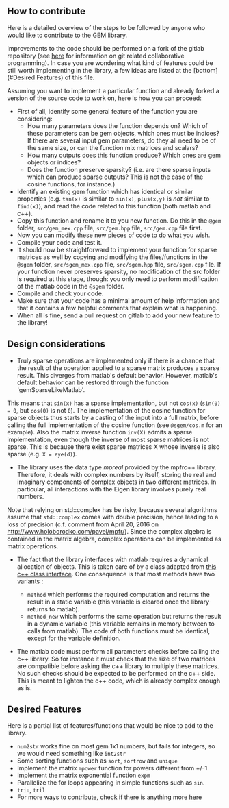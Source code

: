 How to contribute
-----------------

Here is a detailed overview of the steps to be followed by anyone who would like to contribute to the GEM library.

Improvements to the code should be performed on a fork of the gitlab repository (see [here](https://docs.gitlab.com/ce/workflow/forking_workflow.html) for information on git related collaborative programming). In case you are wondering what kind of features could be still worth implementing in the library, a few ideas are listed at the [bottom](#Desired Features) of this file.

Assuming you want to implement a particular function and already forked a version of the source code to work on, here is how you can proceed:
 - First of all, identify some general feature of the function you are considering:
    - How many parameters does the function depends on? Which of these parameters can be gem objects, which ones must be indices? If there are several input gem parameters, do they all need to be of the same size, or can the function mix matrices and scalars?
    - How many outputs does this function produce? Which ones are gem objects or indices?
    - Does the function preserve sparsity? (i.e. are there sparse inputs which can produce sparse outputs? This is not the case of the cosine functions, for instance.)
 - Identify an existing gem function which has identical or similar properties (e.g. `tan(x)` is similar to `sin(x)`, `plus(x,y)` is _not_ similar to `find(x)`), and read the code related to this function (both matlab and c++).
 - Copy this function and rename it to you new function. Do this in the `@gem` folder, `src/gem_mex.cpp` file, `src/gem.hpp` file, `src/gem.cpp` file first.
 - Now you can modify these new pieces of code to do what you wish.
 - Compile your code and test it.
 - It should now be straightforward to implement your function for sparse matrices as well by copying and modifying the files/functions in the `@sgem` folder, `src/sgem_mex.cpp` file, `src/sgem.hpp` file, `src/sgem.cpp` file. If your function never preserves sparsity, no modification of the src folder is required at this stage, though: you only need to perform modification of the matlab code in the `@sgem` folder.
 - Compile and check your code.
 - Make sure that your code has a minimal amount of help information and that it contains a few helpful comments that explain what is happening.
 - When all is fine, send a pull request on gitlab to add your new feature to the library!


Design considerations
---------------------

- Truly sparse operations are implemented only if there is a chance that the result of the operation applied to a sparse matrix produces a sparse result. This diverges from matlab's default behavior. However, matlab's default behavior can be restored through the function 'gemSparseLikeMatlab'.

This means that `sin(x)` has a sparse implementation, but not `cos(x)` (`sin(0) = 0`, but `cos(0)` is not `0`). The implementation of the cosine function for sparse objects thus starts by a casting of the input into a full matrix, before calling the full implementation of the cosine function (see `@sgem/cos.m` for an example). Also the matrix inverse function `inv(X)` admits a sparse implementation, even though the inverse of most sparse matrices is not sparse. This is because there exist sparse matrices X whose inverse is also sparse (e.g. `X = eye(d)`).

- The library uses the data type *mpreal* provided by the mpfrc++ library. Therefore, it deals with complex numbers by itself, storing the real and imaginary components of complex objects in two different matrices. In particular, all interactions with the Eigen library involves purely real numbers.

Note that relying on std::complex has be risky, because several algorithms assume that `std::complex` comes with double precision, hence leading to a loss of precision (c.f. comment from April 20, 2016 on http://www.holoborodko.com/pavel/mpfr/). Since the complex algebra is contained in the matrix algebra, complex operations can be implemented as matrix operations.

- The fact that the library interfaces with matlab requires a dynamical allocation of objects. This is taken care of by a class adapted from [this c++ class interface](https://fr.mathworks.com/matlabcentral/fileexchange/38964-example-matlab-class-wrapper-for-a-c++-class). One consequence is that most methods have two variants :
  - `method` which performs the required computation and returns the result in a static variable (this variable is cleared once the library returns to matlab).
  - `method_new` which performs the same operation but returns the result in a dynamic variable (this variable remains in memory between to calls from matlab).
The code of both functions must be identical, except for the variable definition.

- The matlab code must perform all parameters checks before calling the c++ library. So for instance it must check that the size of two matrices are compatible before asking the c++ library to multiply these matrices. No such checks should be expected to be performed on the c++ side. This is meant to lighten the c++ code, which is already complex enough as is.


Desired Features
----------------

Here is a partial list of features/functions that would be nice to add to the library.

 - `num2str` works fine on most gem 1x1 numbers, but fails for integers, so we would need something like `int2str`
 - Some sorting functions such as `sort`, `sortrow` and `unique`
 - Implement the matrix `mpower` function for powers different from +/-1.
 - Implement the matrix exponential function `expm`
 - Parallelize the for loops appearing in simple functions such as `sin`.
 - `triu`, `tril`
 - For more ways to contribute, check if there is anything more [here](http://gitlab.com/jdbancal/gem/issues)


